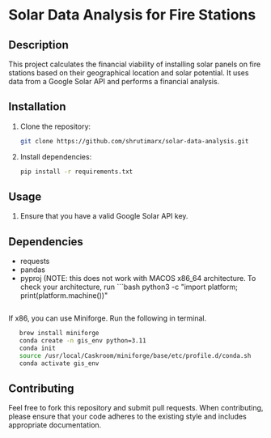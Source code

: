 # Solar Data Analysis for Fire Stations

## Description
This project calculates the financial viability of installing solar panels on fire stations based on their geographical location and solar potential. It uses data from a Google Solar API and performs a financial analysis.

## Installation

1. Clone the repository:
   ```bash
   git clone https://github.com/shrutimarx/solar-data-analysis.git
   ```
2. Install dependencies:
   ```bash
   pip install -r requirements.txt
   ```

## Usage
1. Ensure that you have a valid Google Solar API key.

## Dependencies
- requests
- pandas
- pyproj (NOTE: this does not work with MACOS x86_64 architecture. To check your architecture, run ```bash
python3 -c "import platform; print(platform.machine())"
   ```
If x86, you can use Miniforge. Run the following in terminal.
```bash
   brew install miniforge
   conda create -n gis_env python=3.11
   conda init
   source /usr/local/Caskroom/miniforge/base/etc/profile.d/conda.sh
   conda activate gis_env
   ```


## Contributing
Feel free to fork this repository and submit pull requests. When contributing, please ensure that your code adheres to the existing style and includes appropriate documentation.
